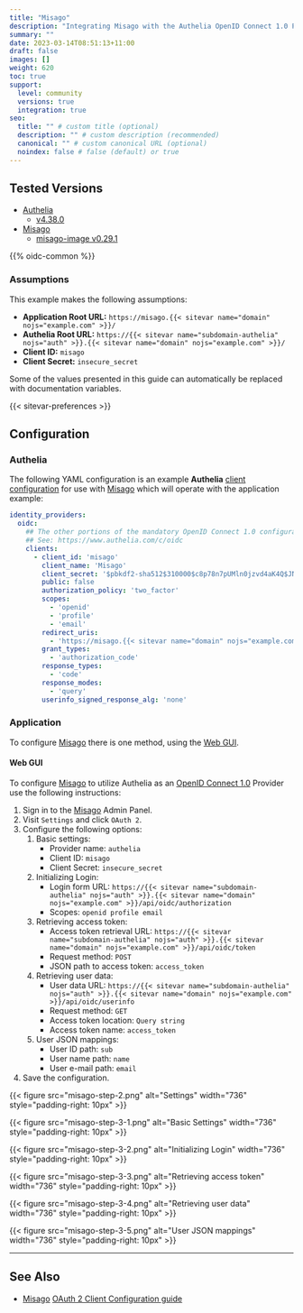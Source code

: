 ```yaml
---
title: "Misago"
description: "Integrating Misago with the Authelia OpenID Connect 1.0 Provider."
summary: ""
date: 2023-03-14T08:51:13+11:00
draft: false
images: []
weight: 620
toc: true
support:
  level: community
  versions: true
  integration: true
seo:
  title: "" # custom title (optional)
  description: "" # custom description (recommended)
  canonical: "" # custom canonical URL (optional)
  noindex: false # false (default) or true
---
```


## Tested Versions

- [Authelia](https://www.authelia.com)
  - [v4.38.0](https://github.com/authelia/authelia/releases/tag/v4.38.0)
- [Misago](https://github.com/rafalp/Misago)
  - [misago-image v0.29.1](https://github.com/tetricky/misago-image/releases/tag/v0.29.1)

{{% oidc-common %}}

### Assumptions

This example makes the following assumptions:

- __Application Root URL:__ `https://misago.{{< sitevar name="domain" nojs="example.com" >}}/`
- __Authelia Root URL:__ `https://{{< sitevar name="subdomain-authelia" nojs="auth" >}}.{{< sitevar name="domain" nojs="example.com" >}}/`
- __Client ID:__ `misago`
- __Client Secret:__ `insecure_secret`

Some of the values presented in this guide can automatically be replaced with documentation variables.

{{< sitevar-preferences >}}

## Configuration

### Authelia

The following YAML configuration is an example **Authelia** [client configuration] for use with [Misago] which will
operate with the application example:

```yaml {title="configuration.yml"}
identity_providers:
  oidc:
    ## The other portions of the mandatory OpenID Connect 1.0 configuration go here.
    ## See: https://www.authelia.com/c/oidc
    clients:
      - client_id: 'misago'
        client_name: 'Misago'
        client_secret: '$pbkdf2-sha512$310000$c8p78n7pUMln0jzvd4aK4Q$JNRBzwAo0ek5qKn50cFzzvE9RXV88h1wJn5KGiHrD0YKtZaR/nCb2CJPOsKaPK0hjf.9yHxzQGZziziccp6Yng'  # The digest of 'insecure_secret'.
        public: false
        authorization_policy: 'two_factor'
        scopes:
          - 'openid'
          - 'profile'
          - 'email'
        redirect_uris:
          - 'https://misago.{{< sitevar name="domain" nojs="example.com" >}}/oauth2/complete/'
        grant_types:
          - 'authorization_code'
        response_types:
          - 'code'
        response_modes:
          - 'query'
        userinfo_signed_response_alg: 'none'
```

### Application

To configure [Misago] there is one method, using the [Web GUI](#web-gui).

#### Web GUI

To configure [Misago] to utilize Authelia as an [OpenID Connect 1.0] Provider use the following instructions:

1. Sign in to the [Misago] Admin Panel.
2. Visit `Settings` and click `OAuth 2`.
3. Configure the following options:
    1. Basic settings:
        - Provider name: `authelia`
        - Client ID: `misago`
        - Client Secret: `insecure_secret`
    2. Initializing Login:
        - Login form URL: `https://{{< sitevar name="subdomain-authelia" nojs="auth" >}}.{{< sitevar name="domain" nojs="example.com" >}}/api/oidc/authorization`
        - Scopes: `openid profile email`
    3. Retrieving access token:
        - Access token retrieval URL: `https://{{< sitevar name="subdomain-authelia" nojs="auth" >}}.{{< sitevar name="domain" nojs="example.com" >}}/api/oidc/token`
        - Request method: `POST`
        - JSON path to access token: `access_token`
    4. Retrieving user data:
        - User data URL: `https://{{< sitevar name="subdomain-authelia" nojs="auth" >}}.{{< sitevar name="domain" nojs="example.com" >}}/api/oidc/userinfo`
        - Request method: `GET`
        - Access token location: `Query string`
        - Access token name: `access_token`
    5. User JSON mappings:
        - User ID path: `sub`
        - User name path: `name`
        - User e-mail path: `email`
4. Save the configuration.

{{< figure src="misago-step-2.png" alt="Settings" width="736" style="padding-right: 10px" >}}

{{< figure src="misago-step-3-1.png" alt="Basic Settings" width="736" style="padding-right: 10px" >}}

{{< figure src="misago-step-3-2.png" alt="Initializing Login" width="736" style="padding-right: 10px" >}}

{{< figure src="misago-step-3-3.png" alt="Retrieving access token" width="736" style="padding-right: 10px" >}}

{{< figure src="misago-step-3-4.png" alt="Retrieving user data" width="736" style="padding-right: 10px" >}}

{{< figure src="misago-step-3-5.png" alt="User JSON mappings" width="736" style="padding-right: 10px" >}}

---
## See Also

- [Misago] [OAuth 2 Client Configuration guide](https://misago-project.org/t/oauth-2-client-configuration-guide/1147/)

[Misago]: https://misago-project.org/
[OpenID Connect 1.0]: ../../openid-connect/introduction.md
[client configuration]: ../../../configuration/identity-providers/openid-connect/clients.md
